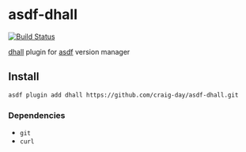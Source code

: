 asdf-dhall
===========
[![Build Status](https://travis-ci.com/aaaaninja/asdf-dhall.svg?branch=master)](https://travis-ci.com/aaaaninja/asdf-dhall)

[dhall](https://github.com/dhall-lang/dhall-haskell) plugin for [asdf](https://github.com/asdf-vm/asdf) version manager

Install
-------

```sh
asdf plugin add dhall https://github.com/craig-day/asdf-dhall.git
```

### Dependencies

- `git`
- `curl`
